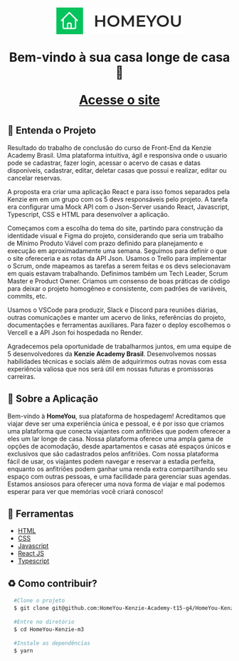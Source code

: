 <h1 align='center'>
  <img src='./src/assets/logo.svg'> 
  <p>Bem-vindo à sua casa longe de casa 🏡</p>
  <a href='https://home-you-kenzie-m3.vercel.app'>Acesse o site</a>  
<h1>

## 🚩 Entenda o Projeto

Resultado do trabalho de conclusão do curso de Front-End da Kenzie Academy Brasil. Uma plataforma intuitiva, ágil e responsiva onde o usuario pode se cadastrar, fazer login, acessar o acervo de casas e datas disponíveis, cadastrar, editar, deletar casas que possui e realizar, editar ou cancelar reservas.

A proposta era criar uma aplicação React e para isso fomos separados pela Kenzie em em um grupo com os 5 devs responsáveis pelo projeto. A tarefa era configurar uma Mock API com o Json-Server usando React, Javascript, Typescript, CSS e HTML para desenvolver a aplicação.

Começamos com a escolha do tema do site, partindo para construção da identidade visual e Figma do projeto, considerando que seria um trabalho de Mínimo Produto Viável com prazo definido para planejamento e execução em aproximadamente uma semana. Seguimos para definir o que o site ofereceria e as rotas da API Json. Usamos o Trello para implementar o Scrum, onde mapeamos as tarefas a serem feitas e os devs selecionavam em quais estavam trabalhando. Definimos também um Tech Leader, Scrum Master e Product Owner. Criamos um consenso de boas práticas de código para deixar o projeto homogêneo e consistente, com padrões de variáveis, commits, etc.

Usamos o VSCode para produzir, Slack e Discord para reuniões diárias, outras comunicações e manter um acervo de links, referências do projeto, documentações e ferramentas auxiliares. Para fazer o deploy escolhemos o Vercell e a API Json foi hospedada no Render.

Agradecemos pela oportunidade de trabalharmos juntos, em uma equipe de 5 desenvolvedores da **Kenzie Academy Brasil**. Desenvolvemos nossas habilidades técnicas e sociais além de adquirirmos outras novas com essa experiência valiosa que nos será útil em nossas futuras e promissoras carreiras.

## 📕 Sobre a Aplicação

Bem-vindo à **HomeYou**, sua plataforma de hospedagem! Acreditamos que viajar deve ser uma experiência única e pessoal, e é por isso que criamos uma plataforma que conecta viajantes com anfitriões que podem oferecer a eles um lar longe de casa. Nossa plataforma oferece uma ampla gama de opções de acomodação, desde apartamentos e casas até espaços únicos e exclusivos que são cadastrados pelos anfitriões. Com nossa plataforma fácil de usar, os viajantes podem navegar e reservar a estadia perfeita, enquanto os anfitriões podem ganhar uma renda extra compartilhando seu espaço com outras pessoas, e uma facilidade para gerenciar suas agendas. Estamos ansiosos para oferecer uma nova forma de viajar e mal podemos esperar para ver que memórias você criará conosco!

## 🔨 Ferramentas

- [HTML](https://developer.mozilla.org/en-US/docs/Web/HTML)
- [CSS](https://developer.mozilla.org/en-US/docs/Web/CSS)
- [Javascript](https://developer.mozilla.org/en-US/docs/Web/JavaScript)
- [React JS](https://reactjs.org/docs/getting-started.html)
- [Typescript](https://www.typescriptlang.org/)

## ♻ Como contribuir?

```bash
  #Clone o projeto
  $ git clone git@github.com:HomeYou-Kenzie-Academy-t15-g4/HomeYou-Kenzie-m3.git
```

```bash
  #Entre no diretório
  $ cd HomeYou-Kenzie-m3
```

```bash
  #Instale as dependências
  $ yarn
```
